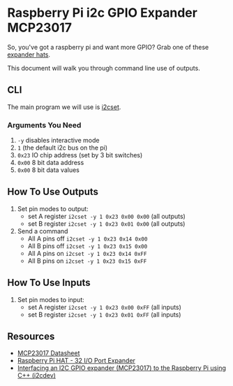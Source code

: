 # Raspberry Pi i2c GPIO Expander MCP23017

So, you've got a raspberry pi and want more GPIO? Grab one of these [expander hats](http://www.nationelectronics.com/raspberry-pi-extensions/174-raspberry-pi-hat-32-io-port-expander-v11-mcp23017-i2c-black-0648260628239.html).

This document will walk you through command line use of outputs.

## CLI

The main program we will use is [i2cset](https://linux.die.net/man/8/i2cset).

### Arguments You Need

1. `-y` disables interactive mode
2. `1` (the default i2c bus on the pi)
3. `0x23` IO chip address (set by 3 bit switches)
4. `0x00` 8 bit data address
5. `0x00` 8 bit data values

## How To Use Outputs

1. Set pin modes to output:
    - set A register `i2cset -y 1 0x23 0x00 0x00` (all outputs)
    - set B register `i2cset -y 1 0x23 0x01 0x00` (all outputs)
2. Send a command
    - All A pins off `i2cset -y 1 0x23 0x14 0x00`
    - All B pins off `i2cset -y 1 0x23 0x15 0x00`
    - All A pins on `i2cset -y 1 0x23 0x14 0xFF`
    - All B pins on `i2cset -y 1 0x23 0x15 0xFF`

## How To Use Inputs

1. Set pin modes to input:
    - set A register `i2cset -y 1 0x23 0x00 0xFF` (all inputs)
    - set B register `i2cset -y 1 0x23 0x01 0xFF` (all inputs)

## Resources

- [MCP23017 Datasheet](http://ww1.microchip.com/downloads/en/DeviceDoc/20001952C.pdf)
- [Raspberry Pi HAT - 32 I/O Port Expander](http://www.nationelectronics.com/raspberry-pi-extensions/174-raspberry-pi-hat-32-io-port-expander-v11-mcp23017-i2c-black-0648260628239.html)
- [Interfacing an I2C GPIO expander (MCP23017) to the Raspberry Pi using C++ (i2cdev)](http://www.hertaville.com/interfacing-an-i2c-gpio-expander-mcp23017-to-the-raspberry-pi-using-c.html)
